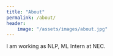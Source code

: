 ```yaml
---
title: "About"
permalink: /about/
header:
    image: "/assets/images/about.jpg"
---
```


I am working as NLP, ML Intern at NEC.